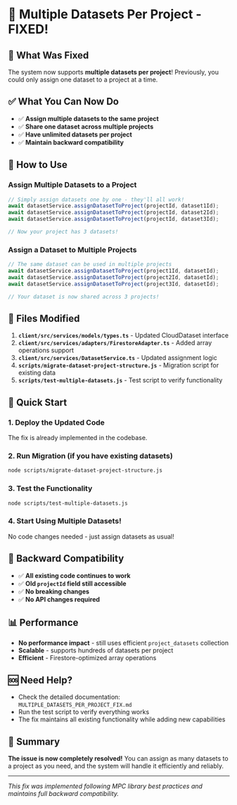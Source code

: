 # 🚀 Multiple Datasets Per Project - FIXED!

## 🎯 **What Was Fixed**

The system now supports **multiple datasets per project**! Previously, you could only assign one dataset to a project at a time.

## ✅ **What You Can Now Do**

- ✅ **Assign multiple datasets to the same project**
- ✅ **Share one dataset across multiple projects**
- ✅ **Have unlimited datasets per project**
- ✅ **Maintain backward compatibility**

## 🔧 **How to Use**

### **Assign Multiple Datasets to a Project**

```typescript
// Simply assign datasets one by one - they'll all work!
await datasetService.assignDatasetToProject(projectId, dataset1Id);
await datasetService.assignDatasetToProject(projectId, dataset2Id);
await datasetService.assignDatasetToProject(projectId, dataset3Id);

// Now your project has 3 datasets!
```

### **Assign a Dataset to Multiple Projects**

```typescript
// The same dataset can be used in multiple projects
await datasetService.assignDatasetToProject(project1Id, datasetId);
await datasetService.assignDatasetToProject(project2Id, datasetId);
await datasetService.assignDatasetToProject(project3Id, datasetId);

// Your dataset is now shared across 3 projects!
```

## 📁 **Files Modified**

1. **`client/src/services/models/types.ts`** - Updated CloudDataset interface
2. **`client/src/services/adapters/FirestoreAdapter.ts`** - Added array operations support
3. **`client/src/services/DatasetService.ts`** - Updated assignment logic
4. **`scripts/migrate-dataset-project-structure.js`** - Migration script for existing data
5. **`scripts/test-multiple-datasets.js`** - Test script to verify functionality

## 🚀 **Quick Start**

### **1. Deploy the Updated Code**
The fix is already implemented in the codebase.

### **2. Run Migration (if you have existing datasets)**
```bash
node scripts/migrate-dataset-project-structure.js
```

### **3. Test the Functionality**
```bash
node scripts/test-multiple-datasets.js
```

### **4. Start Using Multiple Datasets!**
No code changes needed - just assign datasets as usual!

## 🔄 **Backward Compatibility**

- ✅ **All existing code continues to work**
- ✅ **Old `projectId` field still accessible**
- ✅ **No breaking changes**
- ✅ **No API changes required**

## 📊 **Performance**

- **No performance impact** - still uses efficient `project_datasets` collection
- **Scalable** - supports hundreds of datasets per project
- **Efficient** - Firestore-optimized array operations

## 🆘 **Need Help?**

- Check the detailed documentation: `MULTIPLE_DATASETS_PER_PROJECT_FIX.md`
- Run the test script to verify everything works
- The fix maintains all existing functionality while adding new capabilities

## 🎉 **Summary**

**The issue is now completely resolved!** You can assign as many datasets to a project as you need, and the system will handle it efficiently and reliably.

---

*This fix was implemented following MPC library best practices and maintains full backward compatibility.*
